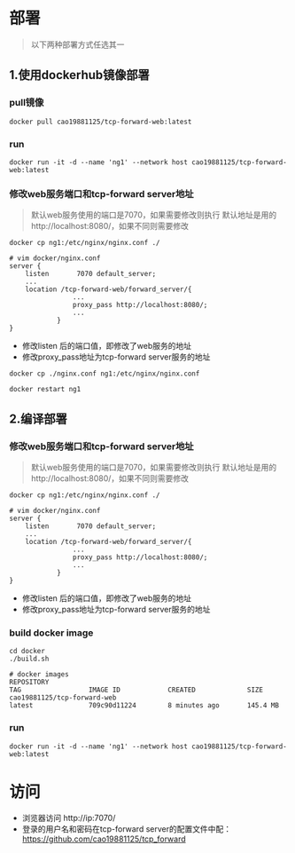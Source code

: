 # 部署
> 以下两种部署方式任选其一
## 1.使用dockerhub镜像部署
### pull镜像

```
docker pull cao19881125/tcp-forward-web:latest
```

### run

```
docker run -it -d --name 'ng1' --network host cao19881125/tcp-forward-web:latest
```


### 修改web服务端口和tcp-forward server地址
> 默认web服务使用的端口是7070，如果需要修改则执行
> 默认地址是用的http://localhost:8080/，如果不同则需要修改

```
docker cp ng1:/etc/nginx/nginx.conf ./
```
```
# vim docker/nginx.conf
server {
    listen       7070 default_server;
    ...
    location /tcp-forward-web/forward_server/{
                ...
                proxy_pass http://localhost:8080/;
                ...
            }
}
```
- 修改listen 后的端口值，即修改了web服务的地址
- 修改proxy_pass地址为tcp-forward server服务的地址


```
docker cp ./nginx.conf ng1:/etc/nginx/nginx.conf
```

```
docker restart ng1
```



## 2.编译部署
### 修改web服务端口和tcp-forward server地址
> 默认web服务使用的端口是7070，如果需要修改则执行
> 默认地址是用的http://localhost:8080/，如果不同则需要修改

```
docker cp ng1:/etc/nginx/nginx.conf ./
```
```
# vim docker/nginx.conf
server {
    listen       7070 default_server;
    ...
    location /tcp-forward-web/forward_server/{
                ...
                proxy_pass http://localhost:8080/;
                ...
            }
}
```
- 修改listen 后的端口值，即修改了web服务的地址
- 修改proxy_pass地址为tcp-forward server服务的地址

### build docker image

```
cd docker
./build.sh
```


```
# docker images
REPOSITORY                                                              TAG                 IMAGE ID            CREATED             SIZE
cao19881125/tcp-forward-web                                            latest              709c90d11224        8 minutes ago       145.4 MB
```

### run

```
docker run -it -d --name 'ng1' --network host cao19881125/tcp-forward-web:latest
```

# 访问
- 浏览器访问 http://ip:7070/
- 登录的用户名和密码在tcp-forward server的配置文件中配：https://github.com/cao19881125/tcp_forward